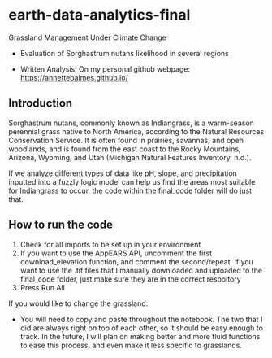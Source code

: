 # earth-data-analytics-final
Grassland Management Under Climate Change 
- Evaluation of Sorghastrum nutans likelihood in several regions

- Written Analysis: On my personal github webpage: https://annettebalmes.github.io/

## Introduction
Sorghastrum nutans, commonly known as Indiangrass, is a warm-season perennial grass native to North America, according to the Natural Resources Conservation Service. It is often found in prairies, savannas, and open woodlands, and is found from the east coast to the Rocky Mountains, Arizona, Wyoming, and Utah (Michigan Natural Features Inventory, n.d.).

If we analyze different types of data like pH, slope, and precipitation inputted into a fuzzly logic model can help us find the areas most suitable for Indiangrass to occur, the code within the final_code folder will do just that.

## How to run the code

1. Check for all imports to be set up in your environment
2. If you want to use the AppEARS API, uncomment the first download_elevation function, and comment the second/repeat. If you want to use the .tif files that I manually downloaded and uploaded to the final_code folder, just make sure they are in the correct respoitory
3. Press Run All

If you would like to change the grassland:
* You will need to copy and paste throughout the notebook. The two that I did are always right on top of each other, so it should be easy enough to track. In the future, I will plan on making better and more fluid functions to ease this process, and even make it less specific to grasslands.

